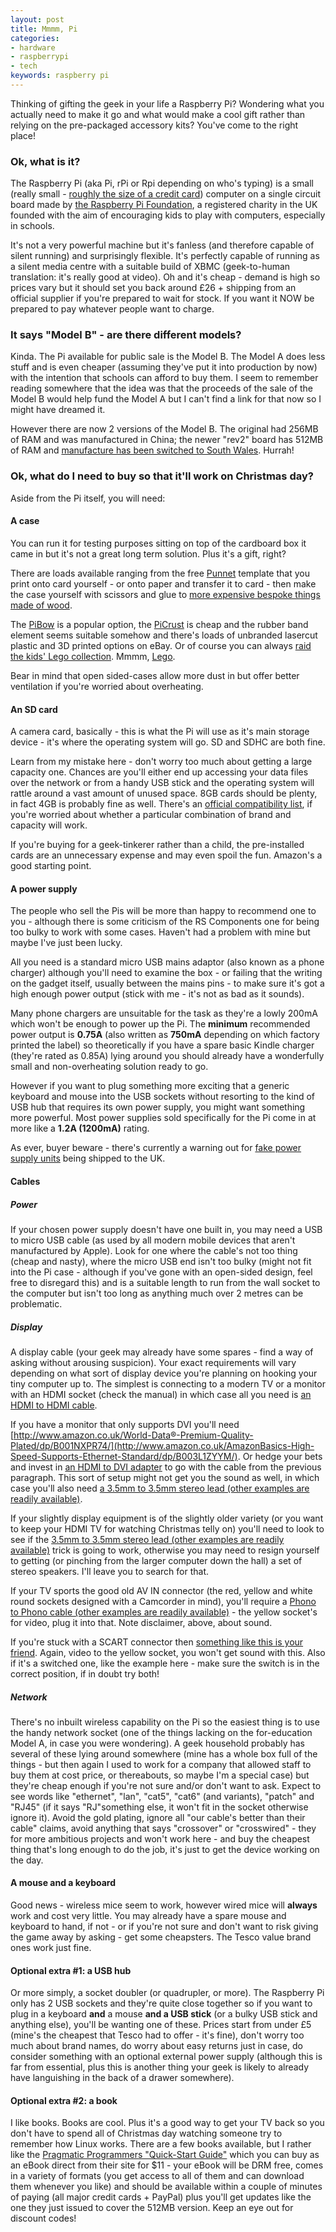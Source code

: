 ```yaml
---
layout: post
title: Mmmm, Pi
categories: 
- hardware
- raspberrypi
- tech
keywords: raspberry pi
---
```


<div markdown="1" class="intro">
	Thinking of gifting the geek in your life a Raspberry Pi? Wondering what you actually need to make it go and what would make a cool gift rather than relying on the pre-packaged accessory kits? You've come to the right place!
</div>

### Ok, what is it?

The Raspberry Pi (aka Pi, rPi or Rpi depending on who's typing) is a small (really small - [roughly the size of a credit card](http://www.raspberrypi.org/archives/389)) computer on a single circuit board made by [the Raspberry Pi Foundation](http://en.wikipedia.org/wiki/Raspberry_Pi_Foundation), a registered charity in the UK founded with the aim of encouraging kids to play with computers, especially in schools.

It's not a very powerful machine but it's fanless (and therefore capable of silent running) and surprisingly flexible. It's perfectly capable of running as a silent media centre with a suitable build of XBMC (geek-to-human translation: it's really good at video). Oh and it's cheap - demand is high so prices vary but it should set you back around £26 + shipping from an official supplier if you're prepared to wait for stock. If you want it NOW be prepared to pay whatever people want to charge.

### It says "Model B" - are there different models?

Kinda. The Pi available for public sale is the Model B. The Model A does less stuff and is even cheaper (assuming they've put it into production by now) with the intention that schools can afford to buy them. I seem to remember reading somewhere that the idea was that the proceeds of the sale of the Model B would help fund the Model A but I can't find a link for that now so I might have dreamed it.

However there are now 2 versions of the Model B. The original had 256MB of RAM and was manufactured in China; the newer "rev2" board has 512MB of RAM and [manufacture has been switched to South Wales](http://www.raspberrypi.org/archives/1925). Hurrah!

### Ok, what do I need to buy so that it'll work on Christmas day?

Aside from the Pi itself, you will need:

#### A case

You can run it for testing purposes sitting on top of the cardboard box it came in but it's not a great long term solution. Plus it's a gift, right?

There are loads available ranging from the free [Punnet](http://www.raspberrypi.org/archives/1310) template that you print onto card yourself - or onto paper and transfer it to card - then make the case yourself with scissors and glue to [more expensive bespoke things made of wood](http://www.raspberry-pi-case.net). 

The [PiBow](http://www.pibow.com/) is a popular option, the [PiCrust](http://www.raspberrypi.org/phpBB3/viewtopic.php?t=7160&p=110099) is cheap and the rubber band element seems suitable somehow and there's loads of unbranded lasercut plastic and 3D printed options on eBay. Or of course you can always [raid the kids' Lego collection](http://www.raspberrypi.org/archives/1354). Mmmm, [Lego](https://twitter.com/sparky0815/status/201742287456321536/photo/1).

Bear in mind that open sided-cases allow more dust in but offer better ventilation if you're worried about overheating.

#### An SD card

A camera card, basically - this is what the Pi will use as it's main storage device - it's where the operating system will go.  SD and SDHC are both fine. 

Learn from my mistake here - don't worry too much about getting a large capacity one. Chances are you'll either end up accessing your data files over the network or from a handy USB stick and the operating system will rattle around a vast amount of unused space. 8GB cards should be plenty, in fact 4GB is probably fine as well. There's an [official compatibility list](http://elinux.org/RPi_VerifiedPeripherals#SD_cards), if you're worried about whether a particular combination of brand and capacity will work.

If you're buying for a geek-tinkerer rather than a child, the pre-installed cards are an unnecessary expense and may even spoil the fun. Amazon's a good starting point.

#### A power supply

The people who sell the Pis will be more than happy to recommend one to you - although there is some criticism of the RS Components one for being too bulky to work with some cases. Haven't had a problem with mine but maybe I've just been lucky.

All you need is a standard micro USB mains adaptor (also known as a phone charger) although you'll need to examine the box - or failing that the writing on the gadget itself, usually between the mains pins - to make sure it's got a high enough power output (stick with me - it's not as bad as it sounds).

Many phone chargers are unsuitable for the task as they're a lowly 200mA which won't be enough to power up the Pi. The **minimum** recommended power output is **0.75A** (also written as **750mA** depending on which factory printed the label) so theoretically if you have a spare basic Kindle charger (they're rated as 0.85A) lying around you should already have a wonderfully small and non-overheating solution ready to go.

However if you want to plug something more exciting that a generic keyboard and mouse into the USB sockets without resorting to the kind of USB hub that requires its own power supply, you might want something more powerful. Most power supplies sold specifically for the Pi come in at more like a **1.2A (1200mA)** rating.

As ever, buyer beware - there's currently a warning out for [fake power supply units](http://www.raspberrypi.org/archives/2151) being shipped to the UK.

#### Cables

##### Power
If your chosen power supply doesn't have one built in, you may need a USB to micro USB cable (as used by all modern mobile devices that aren't manufactured by Apple). Look for one where the cable's not too thing (cheap and nasty), where the micro USB end isn't too bulky (might not fit into the Pi case - although if you've gone with an open-sided design, feel free to disregard this) and is a suitable length to run from the wall socket to the computer but isn't too long as anything much over 2 metres can be problematic.

##### Display
A display cable (your geek may already have some spares - find a way of asking without arousing suspicion). Your exact requirements will vary depending on what sort of display device you're planning on hooking your tiny computer up to. The simplest is connecting to a modern TV or a monitor with an HDMI socket (check the manual) in which case all you need is [an HDMI to HDMI cable](http://www.amazon.co.uk/AmazonBasics-High-Speed-Supports-Ethernet-Standard/dp/B003L1ZYYM/).

If you have a monitor that only supports DVI you'll need [http://www.amazon.co.uk/World-Data®-Premium-Quality-Plated/dp/B001NXPR74/](http://www.amazon.co.uk/AmazonBasics-High-Speed-Supports-Ethernet-Standard/dp/B003L1ZYYM/). Or hedge your bets and invest in [an HDMI to DVI adapter](http://www.amazon.co.uk/Innoo-Tech-Female-DVI-D-Adapter/dp/B008TM9SDG/) to go with the cable from the previous paragraph. This sort of setup might not get you the sound as well, in which case you'll also need [a 3.5mm to 3.5mm stereo lead (other examples are readily available)](http://www.amazon.co.uk/FPUK-Metre-3-5mm-Stereo-Cable/dp/B001D8I668/).

If your slightly display equipment is of the slightly older variety (or you want to keep your HDMI TV for watching Christmas telly on) you'll need to look to see if the [3.5mm to 3.5mm stereo lead (other examples are readily available)](http://www.amazon.co.uk/FPUK-Metre-3-5mm-Stereo-Cable/dp/B001D8I668/) trick is going to work, otherwise you may need to resign yourself to getting (or pinching from the larger computer down the hall) a set of stereo speakers. I'll leave you to search for that.

If your TV sports the good old AV IN connector (the red, yellow and white round sockets designed with a Camcorder in mind), you'll require a [Phono to Phono cable (other examples are readily available)](http://www.amazon.co.uk/Cable-Tex-Phono-Digital-Composite-Coaxial/dp/B0041RNUPA/) - the yellow socket's for video, plug it into that. Note disclaimer, above, about sound.

If you're stuck with a SCART connector then [something like this is your friend](http://www.amazon.co.uk/Hama-Phono-SCART-Switchable-cable/dp/B00006JCXU/). Again, video to the yellow socket, you won't get sound with this. Also if it's a switched one, like the example here - make sure the switch is in the correct position, if in doubt try both!

##### Network

There's no inbuilt wireless capability on the Pi so the easiest thing is to use the handy network socket (one of the things lacking on the for-education Model A, in case you were wondering). A geek household probably has several of these lying around somewhere (mine has a whole box full of the things - but then again I used to work for a company that allowed staff to buy them at cost price, or thereabouts, so maybe I'm a special case) but they're cheap enough if you're not sure and/or don't want to ask. Expect to see words like "ethernet", "lan", "cat5", "cat6" (and variants), "patch" and "RJ45" (if it says "RJ"something else, it won't fit in the socket otherwise ignore it). Avoid the gold plating, ignore all "our cable's better than their cable" claims, avoid anything that says "crossover" or "crosswired" - they for more ambitious projects and won't work here - and buy the cheapest thing that's long enough to do the job, it's just to get the device working on the day.

#### A mouse and a keyboard

Good news - wireless mice seem to work, however wired mice will **always** work and cost very little. You may already have a spare mouse and keyboard to hand, if not - or if you're not sure and don't want to risk giving the game away by asking - get some cheapsters. The Tesco value brand ones work just fine.

#### Optional extra #1: a USB hub

Or more simply, a socket doubler (or quadrupler, or more). The Raspberry Pi only has 2 USB sockets and they're quite close together so if you want to plug in a keyboard **and** a mouse **and a USB stick** (or a bulky USB stick and anything else), you'll be wanting one of these. Prices start from under £5 (mine's the cheapest that Tesco had to offer - it's fine), don't worry too much about brand names, do worry about easy returns just in case, do consider something with an optional external power supply (although this is far from essential, plus this is another thing your geek is likely to already have languishing in the back of a drawer somewhere).

#### Optional extra #2: a book

I like books. Books are cool. Plus it's a good way to get your TV back so you don't have to spend all of Christmas day watching someone try to remember how Linux works. There are a few books available, but I rather like the [Pragmatic Programmers "Quick-Start Guide"](http://pragprog.com/book/msraspi/raspberry-pi) which you can buy as an eBook direct from their site for $11 - your eBook will be DRM free, comes in a variety of formats (you get access to all of them and can download them whenever you like) and should be available within a couple of minutes of paying (all major credit cards + PayPal) plus you'll get updates like the one they just issued to cover the 512MB version. Keep an eye out for discount codes!